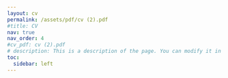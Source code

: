 ```yaml
---
layout: cv
permalink: /assets/pdf/cv (2).pdf
#title: CV
nav: true
nav_order: 4
#cv_pdf: cv (2).pdf
# description: This is a description of the page. You can modify it in '_pages/cv.md'. You can also change or remove the top pdf download button.
toc:
  sidebar: left
---
```

